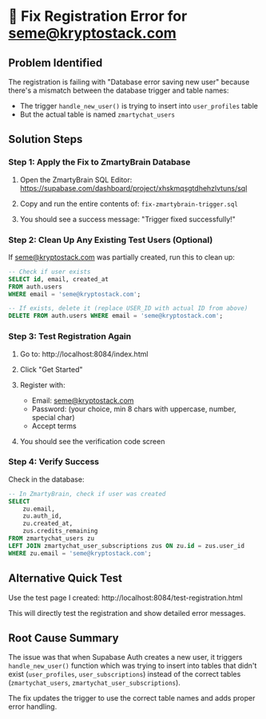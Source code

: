 # 🔧 Fix Registration Error for seme@kryptostack.com

## Problem Identified
The registration is failing with "Database error saving new user" because there's a mismatch between the database trigger and table names:
- The trigger `handle_new_user()` is trying to insert into `user_profiles` table
- But the actual table is named `zmartychat_users`

## Solution Steps

### Step 1: Apply the Fix to ZmartyBrain Database

1. Open the ZmartyBrain SQL Editor:
   https://supabase.com/dashboard/project/xhskmqsgtdhehzlvtuns/sql

2. Copy and run the entire contents of: `fix-zmartybrain-trigger.sql`

3. You should see a success message: "Trigger fixed successfully!"

### Step 2: Clean Up Any Existing Test Users (Optional)

If seme@kryptostack.com was partially created, run this to clean up:

```sql
-- Check if user exists
SELECT id, email, created_at
FROM auth.users
WHERE email = 'seme@kryptostack.com';

-- If exists, delete it (replace USER_ID with actual ID from above)
DELETE FROM auth.users WHERE email = 'seme@kryptostack.com';
```

### Step 3: Test Registration Again

1. Go to: http://localhost:8084/index.html
2. Click "Get Started"
3. Register with:
   - Email: seme@kryptostack.com
   - Password: (your choice, min 8 chars with uppercase, number, special char)
   - Accept terms

4. You should see the verification code screen

### Step 4: Verify Success

Check in the database:
```sql
-- In ZmartyBrain, check if user was created
SELECT
    zu.email,
    zu.auth_id,
    zu.created_at,
    zus.credits_remaining
FROM zmartychat_users zu
LEFT JOIN zmartychat_user_subscriptions zus ON zu.id = zus.user_id
WHERE zu.email = 'seme@kryptostack.com';
```

## Alternative Quick Test

Use the test page I created: http://localhost:8084/test-registration.html

This will directly test the registration and show detailed error messages.

## Root Cause Summary

The issue was that when Supabase Auth creates a new user, it triggers `handle_new_user()` function which was trying to insert into tables that didn't exist (`user_profiles`, `user_subscriptions`) instead of the correct tables (`zmartychat_users`, `zmartychat_user_subscriptions`).

The fix updates the trigger to use the correct table names and adds proper error handling.